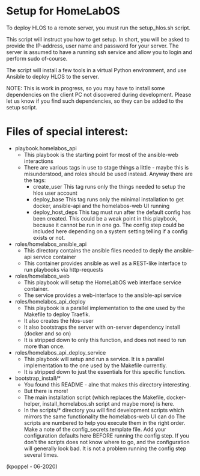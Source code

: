# Setup for HomeLabOS
To deploy HLOS to a remote server, you must run the setup_hlos.sh script.

This script will instruct you how to get setup.
In short, you will be asked to provide the IP-address, user name and password for your server.
The server is assumed to have a running ssh service and allow you to login and perform sudo of-course.

The script will install a few tools in a virtual Python environment, and use Ansible to deploy HLOS to the server.

NOTE: This is work in progress, so you may have to install some dependencies on the client PC not discovered during development.
Please let us know if you find such dependencies, so they can be added to the setup script.

# Files of special interest:
* playbook.homelabos_api
    * This playbook is the starting point for most of the ansible-web interactions
    * There are various tags in use to stage things a little - maybe this is misunderstood, and roles should be used instead.
      Anyway there are the tags:
      - create_user
        This tag runs only the things needed to setup the hlos user account
      - deploy_base
        This tag runs only the minimal installation to get docker, ansible-api and the homelabos-web UI running
      - deploy_host_deps
        This tag must run after the default config has been created.
        This could be a weak point in this playbook, because it cannot be run in one go.
        The config step could be included here depending on a system setting telling if a config exists or not.
* roles/homelabos_ansible_api
    * This directory contains the ansible files needed to deply the ansible-api service container
    * This container provides ansible as well as a REST-like interface to run playbooks via http-requests
* roles/homelabos_web
    * This playbook will setup the HomeLabOS web interface service container.
    * The service provides a web-interface to the ansible-api service
* roles/homelabos_api_deploy
    * This playbook is a parallel implementation to the one used by the Makefile to deploy Traefik.
    * It also creates the hlos-user
    * It also bootstraps the server with on-server dependency install (docker and so on)
    * It is stripped down to only this function, and does not need to run more than once.
* roles/homelabos_api_deploy_service
    * This playbook will setup and run a service.  It is a parallel implementation to the one used by the Makefile currently.
    * It is stripped down to just the essentials for this specific function.
* bootstrap_install/*
    * You found this README - alne that makes this directory interesting.
    * But there is more!
    * The main installation script (which replaces the Makefile, docker-helper, install_homelabos.sh script and maybe more)
      is here.
    * In the scripts/* directory you will find development scripts which mirrors the same functionality the homelabos-web UI can do
      The scripts are numbered to help you execute them in the right order.
      Make a note of the config_secrets.template file.  Add your configuration defaults here BEFORE running the config step.
      If you don't the scripts does not know where to go, and the configuration will generally look bad.
      It is not a problem running the config step several times.

(kpoppel - 06-2020)